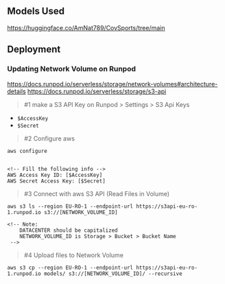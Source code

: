 

## Models Used
https://huggingface.co/AmNat789/CovSports/tree/main


## Deployment



### Updating Network Volume on Runpod
https://docs.runpod.io/serverless/storage/network-volumes#architecture-details
https://docs.runpod.io/serverless/storage/s3-api

>#1 make a S3 API Key on Runpod > Settings > S3 Api Keys
- `$AccessKey`
- `$Secret`

>#2 Configure aws
```
aws configure


<!-- Fill the following info -->
AWS Access Key ID: [$AccessKey]
AWS Secret Access Key: [$Secret]
```


>#3 Connect with aws S3 API (Read Files in Volume)

```
aws s3 ls --region EU-RO-1 --endpoint-url https://s3api-eu-ro-1.runpod.io s3://[NETWORK_VOLUME_ID]

<!-- Note:
    DATACENTER should be capitalized 
    NETWORK_VOLUME_ID is Storage > Bucket > Bucket Name
 -->
```


>#4 Upload files to Network Volume
```
aws s3 cp --region EU-RO-1 --endpoint-url https://s3api-eu-ro-1.runpod.io models/ s3://[NETWORK_VOLUME_ID]/ --recursive
```
